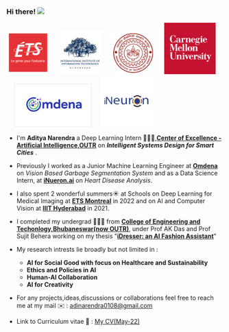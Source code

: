 ### Hi there! <img src="https://raw.githubusercontent.com/MartinHeinz/MartinHeinz/master/wave.gif" width="25">

<p float="center">
  <img src="https://github.com/AdiNarendra98/AdiNarendra98/blob/main/ss/ets.png"  width="100"/>
  &emsp;
  <img src="https://github.com/AdiNarendra98/AdiNarendra98/blob/main/ss/iiithyd.png"  width="100"/>
  &emsp;
  <img src="https://github.com/AdiNarendra98/AdiNarendra98/blob/main/ss/iitk.jpg"  width="102"/>
  &emsp;
  <img src="https://github.com/AdiNarendra98/AdiNarendra98/blob/main/ss/cmu%20logo.png"  width="120"/>
  &emsp;
  <img src="https://github.com/AdiNarendra98/AdiNarendra98/blob/main/ss/omdena.png"  width="180"/>
  &emsp;
  <img src="https://github.com/AdiNarendra98/AdiNarendra98/blob/main/ss/ineuron.jpeg"  width="120"/>
</p>

- I'm **Aditya Narendra** a Deep Learning Intern 🧑🏻‍💻,**[Center of Excellence - Artificial Intelligence,OUTR](https://www.linkedin.com/company/center-of-excellence-artificial-intelligence-bbsr/mycompany/)** on ***Intelligent Systems Design for Smart Cities*** .

- Previously I worked as a Junior Machine Learning Engineer at **[Omdena](https://omdena.com)** on *Vision Based Garbage Segmentation System* and as a Data Science Intern, at **[iNueron.ai](https://internship.ineuron.ai)** on *Heart Disease Analysis*.

- I also spent 2 wonderful summers☀️ at Schools on Deep Learning for Medical Imaging at **[ETS Montreal](https://event.fourwaves.com/dlmi2022/pages)** in 2022 and on AI and Computer Vision at **[IIIT Hyderabad](https://cvit.iiit.ac.in/summerschool2021/)** in 2021. 

- I completed my undergrad 👨🏽‍🎓 from **[College of Engineering and Techonlogy,Bhubaneswar(now OUTR)](https://www.cet.edu.in)**, under Prof AK Das and Prof Sujit Behera working on my thesis "**[iDresser: an AI Fashion Assistant](https://github.com/AdiNarendra98/AI-for-Fashion/tree/main/iDresser-An%20AI%20Based%20Fashion%20Assistant)**"

- My research intrests lie broadly but not limited in : 
     - **AI for Social Good with focus on Healthcare and Sustainability**
     - **Ethics and Policies in AI**
     - **Human-AI Collaboration**
     - **AI for Creativity** 
    
- For any projects,ideas,discussions or collaborations feel free to reach me at my mail ✉️ : adinarendra0108@gmail.com

- Link to Curriculum vitae 📑 : [My CV(May-22)](https://drive.google.com/file/d/1Vg6U3lafTrGfWSUnq-owywPBloGADI8T/view?usp=sharing)








